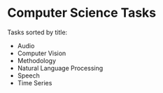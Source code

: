 # Computer Science Tasks

Tasks sorted by title:

- Audio
- Computer Vision
- Methodology
- Natural Language Processing
- Speech
- Time Series
